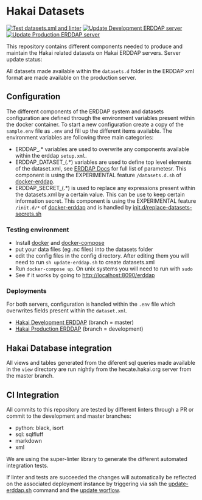 # Hakai Datasets

[![Test datasets.xml and linter](https://github.com/HakaiInstitute/hakai-datasets/actions/workflows/review-datasets-xml.yaml/badge.svg)](https://github.com/HakaiInstitute/hakai-datasets/actions/workflows/review-datasets-xml.yaml)
[![Update Development ERDDAP server](https://github.com/HakaiInstitute/hakai-datasets/actions/workflows/update-erddap-development-server.yaml/badge.svg?branch=development)](https://github.com/HakaiInstitute/hakai-datasets/actions/workflows/update-erddap-development-server.yaml)
[![Update Production ERDDAP server](https://github.com/HakaiInstitute/hakai-datasets/actions/workflows/update-erddap-production-server.yaml/badge.svg?branch=master)](https://github.com/HakaiInstitute/hakai-datasets/actions/workflows/update-erddap-production-server.yaml)


This repository contains different components needed to produce and maintain the Hakai related datasets on Hakai ERDDAP servers.
Server update status:

All datasets made available within the `datasets.d` folder in the ERDDAP xml format are made available on the production server.
## Configuration

The different components of the ERDDAP system and datasets configuration are defined through the environment variables present within the docker container. 
To start a new configuration create a copy of the `sample.env` file as `.env` and fill up the different items available. The environment variables are following three main categories:
- ERDDAP_.* variables are used to overwrite any components available within the erddap `setup.xml`. 
- ERDDAP_DATASET_(.*) variables are used to define top level elements of the dataset.xml, see [ERDDAP Docs](https://coastwatch.pfeg.noaa.gov/erddap/download/setupDatasetsXml.html#details) for full list of parametesr. This component is using the EXPERIMENTAL feature `/datasets.d.sh` of [docker-erddap](https://github.com/axiom-data-science/docker-erddap).
- ERDDAP_SECRET_(.*) is used to replace any expressions present within the datasets.xml by a certain value. This can be use to keep certain information secret. This component is using the EXPERIMENTAL feature `/init.d/*` of [docker-erddap](https://github.com/axiom-data-science/docker-erddap) and is handled by [init.d/replace-datasets-secrets.sh](init.d/replace-datasets-secrets.sh)

### Testing environment
- Install [docker](https://docs.docker.com/install/) and [docker-compose](https://docs.docker.com/compose/install/)
- put your data files (eg .nc files) into the datasets folder
- edit the config files in the config directory. After editing them you will need to run `sh update-erddap.sh` to create datasets.xml
- Run `docker-compose up`. On unix systems you will need to run with `sudo`
- See if it works by going to <http://localhost:8090/erddap>

### Deployments

For both servers, configuration is handled within the `.env` file which overwrites fields present within the `dataset.xml`.
- [Hakai Development ERDDAP](https://goose.hakai.org/erddap/index.html) (branch = master)
- [Hakai Production ERDDAP](https://catalogue.hakai.org/erddap/index.html) (branch = development)

## Hakai Database integration
All views and tables generated from the diferent sql queries made available in the `view` directory are run nightly from the hecate.hakai.org server from the master branch.

## CI Integration
All commits to this repository are tested by different linters through a PR or commit to the development and master branches:
- python: black, isort
- sql: sqlfluff
- markdown
- xml

We are using the super-linter library to generate the different automated integration tests.

If linter and tests are succeeded the changes will automatically be reflected on the associated deployment instance by triggering via ssh the [update-erddap.sh](update-erddap.sh) command and the [update worflow](.github/workflows/update-erddap-servers.yaml).

